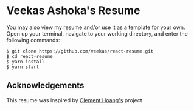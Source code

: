 # Veekas Ashoka's Resume

You may also view my resume and/or use it as a template for your own.
Open up your terminal, navigate to your working directory, and enter the following commands:
```
$ git clone https://github.com/veekas/react-resume.git
$ cd react-resume
$ yarn install
$ yarn start
```

## Acknowledgements
This resume was inspired by [Clement Hoang's](https://github.com/clemmy/react-resume) project
